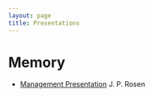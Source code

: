 ```yaml
---
layout: page
title: Presentations
---
```


# Memory
- [Management Presentation](https://people.cs.kuleuven.be/~dirk.craeynest/ada-belgium/events/16/160130-fosdem/09-ada-memory.pdf) J. P. Rosen

